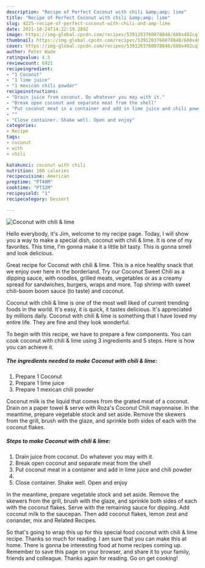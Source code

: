 ```yaml
---
description: "Recipe of Perfect Coconut with chili &amp;amp; lime"
title: "Recipe of Perfect Coconut with chili &amp;amp; lime"
slug: 4225-recipe-of-perfect-coconut-with-chili-and-amp-lime
date: 2021-10-24T14:22:19.289Z
image: https://img-global.cpcdn.com/recipes/5391203760078848/680x482cq70/coconut-with-chili-lime-recipe-main-photo.jpg
thumbnail: https://img-global.cpcdn.com/recipes/5391203760078848/680x482cq70/coconut-with-chili-lime-recipe-main-photo.jpg
cover: https://img-global.cpcdn.com/recipes/5391203760078848/680x482cq70/coconut-with-chili-lime-recipe-main-photo.jpg
author: Peter Wade
ratingvalue: 4.5
reviewcount: 6921
recipeingredient:
- "1 Coconut"
- "1 lime juice"
- "1 mexican chili powder"
recipeinstructions:
- "Drain juice from coconut. Do whatever you may with it."
- "Break open coconut and separate meat from the shell"
- "Put coconut meat in a container and add in lime juice and chili powder"
- ""
- "Close container. Shake well. Open and enjoy"
categories:
- Recipe
tags:
- coconut
- with
- chili

katakunci: coconut with chili 
nutrition: 160 calories
recipecuisine: American
preptime: "PT40M"
cooktime: "PT32M"
recipeyield: "1"
recipecategory: Dessert

---
```



![Coconut with chili &amp; lime](https://img-global.cpcdn.com/recipes/5391203760078848/680x482cq70/coconut-with-chili-lime-recipe-main-photo.jpg)

Hello everybody, it's Jim, welcome to my recipe page. Today, I will show you a way to make a special dish, coconut with chili &amp; lime. It is one of my favorites. This time, I'm gonna make it a little bit tasty. This is gonna smell and look delicious.

Great recipe for Coconut with chili &amp; lime. This is a nice healthy snack that we enjoy over here in the borderland. Try our Coconut Sweet Chili as a dipping sauce, with noodles, grilled meats, vegetables or as a creamy spread for sandwiches, burgers, wraps and more. Top shrimp with sweet chili-boom boom sauce (to taste) and coconut.

Coconut with chili &amp; lime is one of the most well liked of current trending foods in the world. It's easy, it is quick, it tastes delicious. It's appreciated by millions daily. Coconut with chili &amp; lime is something that I have loved my entire life. They are fine and they look wonderful.


To begin with this recipe, we have to prepare a few components. You can cook coconut with chili &amp; lime using 3 ingredients and 5 steps. Here is how you can achieve it.

<!--inarticleads1-->

##### The ingredients needed to make Coconut with chili &amp; lime:

1. Prepare 1 Coconut
1. Prepare 1 lime juice
1. Prepare 1 mexican chili powder


Coconut milk is the liquid that comes from the grated meat of a coconut. Drain on a paper towel &amp; serve with Roza&#39;s Coconut Chili mayonnaise. In the meantime, prepare vegetable stock and set aside. Remove the skewers from the grill, brush with the glaze, and sprinkle both sides of each with the coconut flakes. 

<!--inarticleads2-->

##### Steps to make Coconut with chili &amp; lime:

1. Drain juice from coconut. Do whatever you may with it.
1. Break open coconut and separate meat from the shell
1. Put coconut meat in a container and add in lime juice and chili powder
1. 
1. Close container. Shake well. Open and enjoy


In the meantime, prepare vegetable stock and set aside. Remove the skewers from the grill, brush with the glaze, and sprinkle both sides of each with the coconut flakes. Serve with the remaining sauce for dipping. Add coconut milk to the saucepan. Then add coconut flakes, lemon zest and coriander, mix and Related Recipes. 

So that's going to wrap this up for this special food coconut with chili &amp; lime recipe. Thanks so much for reading. I am sure that you can make this at home. There is gonna be interesting food at home recipes coming up. Remember to save this page on your browser, and share it to your family, friends and colleague. Thanks again for reading. Go on get cooking!
